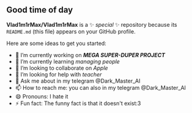 ## Good time of day


**Vlad1m1rMax/Vlad1m1rMax** is a ✨ _special_ ✨ repository because its `README.md` (this file) appears on your GitHub profile.

Here are some ideas to get you started:

- 🔭 I’m currently working on **_MEGA SUPER-DUPER PROJECT_**
- 🌱 I’m currently learning *managing people*
- 👯 I’m looking to collaborate on *_Apple_*
- 🤔 I’m looking for help with _teacher_
- 💬 Ask me about in my telegram @Dark_Master_AI
- 📫 How to reach me: you can also in my telegram @Dark_Master_AI
- 😄 Pronouns: I hate it 
- ⚡ Fun fact: The funny fact is that it doesn't exist:3
